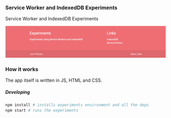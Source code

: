 ### Service Worker and IndexedDB Experiments


Service Worker and IndexedDB Experiments

![screenshot.png](img/screenshot.png)

### How it works

The app itself is written in JS, HTML and CSS.

##### Developing

```bash
npm install # installs experiments environment and all the deps
npm start # runs the experiments
```
